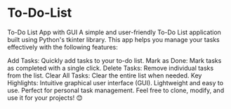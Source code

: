 # To-Do-List
To-Do List App with GUI
A simple and user-friendly To-Do List application built using Python's tkinter library. This app helps you manage your tasks effectively with the following features:

Add Tasks: Quickly add tasks to your to-do list.
Mark as Done: Mark tasks as completed with a single click.
Delete Tasks: Remove individual tasks from the list.
Clear All Tasks: Clear the entire list when needed.
Key Highlights:
Intuitive graphical user interface (GUI).
Lightweight and easy to use.
Perfect for personal task management.
Feel free to clone, modify, and use it for your projects! 😊
